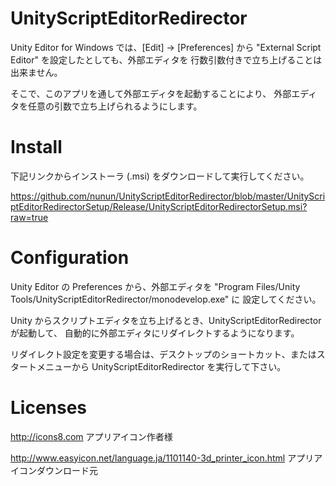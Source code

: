 UnityScriptEditorRedirector
===========================

Unity Editor for Windows では、[Edit] -> [Preferences] から
"External Script Editor" を設定したとしても、外部エディタを
行数引数付きで立ち上げることは出来ません。

そこで、このアプリを通して外部エディタを起動することにより、
外部エディタを任意の引数で立ち上げられるようにします。

Install
=======

下記リンクからインストーラ (.msi) をダウンロードして実行してください。

https://github.com/nunun/UnityScriptEditorRedirector/blob/master/UnityScriptEditorRedirectorSetup/Release/UnityScriptEditorRedirectorSetup.msi?raw=true

Configuration
=============

Unity Editor の Preferences から、外部エディタを
"Program Files/Unity Tools/UnityScriptEditorRedirector/monodevelop.exe" に
設定してください。

Unity からスクリプトエディタを立ち上げるとき、UnityScriptEditorRedirector が起動して、
自動的に外部エディタにリダイレクトするようになります。

リダイレクト設定を変更する場合は、デスクトップのショートカット、またはスタートメニューから
UnityScriptEditorRedirector を実行して下さい。

Licenses
========

http://icons8.com
アプリアイコン作者様

http://www.easyicon.net/language.ja/1101140-3d_printer_icon.html
アプリアイコンダウンロード元

